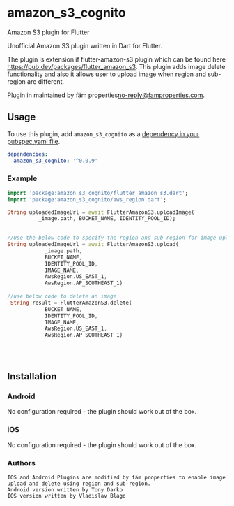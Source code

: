 # amazon_s3_cognito

Amazon S3 plugin for Flutter

Unofficial Amazon S3 plugin written in Dart for Flutter.

The plugin is extension if flutter-amazon-s3 plugin which can be found here 
https://pub.dev/packages/flutter_amazon_s3. This plugin adds image delete functionality and also
it allows user to upload image when region and sub-region are different.

Plugin in maintained by fäm properties<no-reply@famproperties.com>.

## Usage
To use this plugin, add `amazon_s3_cognito` as a [dependency in your pubspec.yaml file](https://flutter.io/platform-plugins/).


```yaml
dependencies:
  amazon_s3_cognito: '^0.0.9'
```

### Example


``` dart
import 'package:amazon_s3_cognito/flutter_amazon_s3.dart';
import 'package:amazon_s3_cognito/aws_region.dart';

String uploadedImageUrl = await FlutterAmazonS3.uploadImage(
          _image.path, BUCKET_NAME, IDENTITY_POOL_ID);
          

//Use the below code to specify the region and sub region for image upload
String uploadedImageUrl = await FlutterAmazonS3.upload(
            _image.path,
            BUCKET_NAME,
            IDENTITY_POOL_ID,
            IMAGE_NAME,
            AwsRegion.US_EAST_1,
            AwsRegion.AP_SOUTHEAST_1)
            
//use below code to delete an image
 String result = FlutterAmazonS3.delete(
            BUCKET_NAME,
            IDENTITY_POOL_ID,
            IMAGE_NAME,
            AwsRegion.US_EAST_1,
            AwsRegion.AP_SOUTHEAST_1)
            
            
        

```
          
## Installation


### Android

No configuration required - the plugin should work out of the box.          


### iOS

No configuration required - the plugin should work out of the box.          

### Authors
```
IOS and Android Plugins are modified by fäm properties to enable image upload and delete using region and sub-region. 
Android version written by Tony Darko
IOS version written by Vladislav Blago
```
